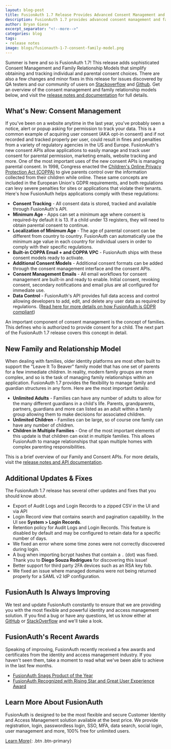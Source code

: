 ```yaml
---
layout: blog-post
title: FusionAuth 1.7 Release Provides Advanced Consent Management and Family Relationship Models
description: FusionAuth 1.7 provides advanced consent management and family relationship modeling allowing you to quickly comply with complex COPPA and data control regulations.
author: Bryan Giese
excerpt_separator: "<!--more-->"
categories: blog
tags:
- release notes
image: blogs/fusionauth-1-7-consent-family-model.png
---
```

Summer is here and so is FusionAuth 1.7! This release adds sophisticated Consent Management and Family Relationship Models that simplify obtaining and tracking individual and parental consent choices. There are also a few changes and minor fixes in this release for issues discovered by QA testers and our community of users on [Stackoverflow](https://stackoverflow.com/questions/tagged/fusionauth "Jump to Stackoverflow") and [Github](https://github.com/FusionAuth/fusionauth-issues/issues/ "Jump to Github"). Get an overview of the consent management and family relationship models below, and visit the [release notes and documentation](/docs/v1/tech/release-notes/#version-1-7-0) for full details.
<!--more-->

## What's New: Consent Management

If you've been on a website anytime in the last year, you've probably seen a notice, alert or popup asking for permission to track your data. This is a common example of acquiring user consent (AKA opt-in consent) and if not recorded and tracked properly per user, could result in fines and penalties from a variety of regulatory agencies in the US and Europe. FusionAuth's new consent APIs allow applications to easily manage and track user consent for parental permission, marketing emails, website tracking and more.
One of the most important uses of the new consent APIs is managing parental consent. In 1998, Congress enacted the [Children's Online Privacy Protection Act (COPPA)](https://www.ftc.gov/tips-advice/business-center/guidance/complying-coppa-frequently-asked-questions) to give parents control over the information collected from their children while online. These same concepts are included in the European Union's GDPR requirements, and both regulations can levy severe penalties for sites or applications that violate their tenants. Here's how FusionAuth helps applications comply with these regulations:
- **Consent Tracking** - All consent data is stored, tracked and available through FusionAuth's API.
- **Minimum Age** - Apps can set a minimum age where consent is required–by default it is 13. If a child under 13 registers, they will need to obtain parental consent to continue.
- **Localization of Minimum Age** - The age of parental consent can be different from country to country. FusionAuth can automatically use the minimum age value in each country for individual users in order to comply with their specific regulations.
- **Built-in COPPA Email + and COPPA VPC** - FusionAuth ships with these consent models ready to activate.
- **Additional Consent Models** - Additional consent formats can be added through the consent management interface and the consent APIs.
- **Consent Management Emails** - All email workflows for consent management are built-in and ready to enable. Initial consent, revoking consent, secondary notifications and email plus are all configured for immediate use.
- **Data Control** - FusionAuth's API provides full data access and control allowing developers to add, edit, and delete any user data as required by regulations. ([Read here for more details on how FusionAuth is GDPR compliant](/blog/2019/03/19/is-fusionauth-gdpr-compliant))

An important component of consent management is the concept of families. This defines who is authorized to provide consent for a child. The next part of the FusionAuth 1.7 release covers this concept in detail.

## New Family and Relationship Model

When dealing with families, older identity platforms are most often built to support the "Leave It To Beaver" family model that has one set of parents for a few immediate children. In reality, modern family groups are more complex, and so is the task of managing family relationships within an application. FusionAuth 1.7 provides the flexibility to manage family and guardian structures in any form. Here are the most important details:
- **Unlimited Adults** - Families can have any number of adults to allow for the many different guardians in a child's life. Parents, grandparents, partners, guardians and more can listed as an adult within a family group allowing them to make decisions for associated children.
- **Unlimited Children** - Families can be large, so of course one family can have any number of children.
- **Children in Multiple Families** - One of the most important elements of this update is that children can exist in multiple families. This allows FusionAuth to manage relationships that span multiple homes with complex parenting responsibilities.

This is a brief overview of our Family and Consent APIs. For more details, visit the [release notes and API documentation](/docs/v1/tech/release-notes/#version-1-7-0).  


## Additional Updates & Fixes

The FusionAuth 1.7 release has several other updates and fixes that you should know about.

- Export of Audit Logs and Login Records to a zipped CSV in the UI and via API
- Login Record view that contains search and pagination capability. In the UI see **System > Login Records**.
- Retention policy for Audit Logs and Login Records. This feature is disabled by default and may be configured to retain data for a specific number of days.
- We fixed an error where some time zones were not correctly discovered during login.
- A bug when importing bcrypt hashes that contain a ```.``` (dot) was fixed. Thank you to **Diego Souza Rodrigues** for discovering this issue!
- Better support for third party 2FA devices such as an RSA key fob.
- We fixed an issue where managed domains were not being returned properly for a SAML v2 IdP configuration.

## FusionAuth Is Always Improving
We test and update FusionAuth constantly to ensure that we are providing you with the most flexible and powerful identity and access management solution. If you find a bug or have any questions, let us know either at [GitHub](https://github.com/FusionAuth/fusionauth-issues "Jump to GitHub") or [StackOverflow](https://stackoverflow.com/questions/tagged/fusionauth "Jump to StackOverflow") and we'll take a look.

## FusionAuth's Recent Awards
Speaking of improving, FusionAuth recently received a few awards and certificates from the identity and access management industry. If you haven't seen them, take a moment to read what we've been able to achieve in the last few months.
- [FusionAuth Snags Product of the Year](/blog/2019/06/17/iam-product-of-the-year)
- [FusionAuth Recognized with Rising Star and Great User Experience Award](/blog/2019/05/30/fusionauth-recognized-industry-distinctions-comparecamp)

## Learn More About FusionAuth

FusionAuth is designed to be the most flexible and secure Customer Identity and Access Management solution available at the best price. We provide registration, login, passwordless login, SSO, MFA, data search, social login, user management and more, 100% free for unlimited users.

[Learn More](/ "FusionAuth Home"){: .btn .btn-primary}
